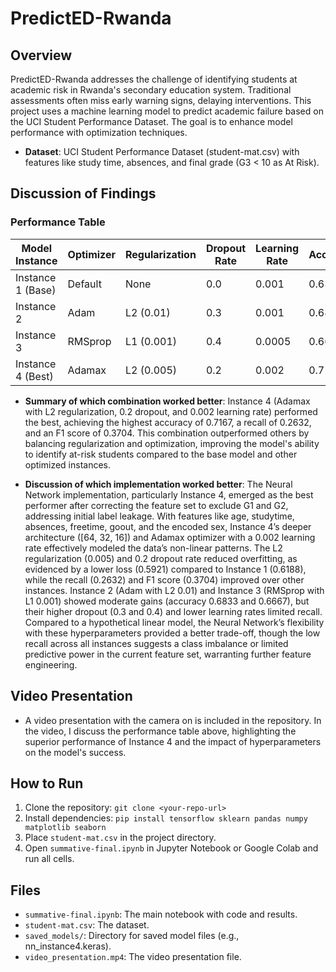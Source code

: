 # PredictED-Rwanda

## Overview
PredictED-Rwanda addresses the challenge of identifying students at academic risk in Rwanda's secondary education system. Traditional assessments often miss early warning signs, delaying interventions. This project uses a machine learning model to predict academic failure based on the UCI Student Performance Dataset. The goal is to enhance model performance with optimization techniques.

- **Dataset**: UCI Student Performance Dataset (student-mat.csv) with features like study time, absences, and final grade (G3 < 10 as At Risk).

## Discussion of Findings

### Performance Table
| Model Instance       | Optimizer    | Regularization | Dropout Rate | Learning Rate | Accuracy      | Precision     | Recall        | F1 Score     | ROC AUC       | Loss           |
|-----------------------|--------------|----------------|--------------|---------------|---------------|---------------|---------------|--------------|---------------|----------------|
| Instance 1 (Base)    | Default      | None           | 0.0          | 0.001         | 0.6333        | 0.2857        | 0.1053        | 0.1538       | 0.6483        | 0.6188         |
| Instance 2           | Adam         | L2 (0.01)      | 0.3          | 0.001         | 0.6833        | 0.5000        | 0.1053        | 0.1739       | 0.6714        | 0.5810         |
| Instance 3           | RMSprop      | L1 (0.001)     | 0.4          | 0.0005        | 0.6667        | 0.4000        | 0.1053        | 0.1667       | 0.6650        | 0.5870         |
| Instance 4 (Best)    | Adamax       | L2 (0.005)     | 0.2          | 0.002         | 0.7167        | 0.6250        | 0.2632        | 0.3704       | 0.6739        | 0.5921         |

- **Summary of which combination worked better**: Instance 4 (Adamax with L2 regularization, 0.2 dropout, and 0.002 learning rate) performed the best, achieving the highest accuracy of 0.7167, a recall of 0.2632, and an F1 score of 0.3704. This combination outperformed others by balancing regularization and optimization, improving the model's ability to identify at-risk students compared to the base model and other optimized instances.

- **Discussion of which implementation worked better**: The Neural Network implementation, particularly Instance 4, emerged as the best performer after correcting the feature set to exclude G1 and G2, addressing initial label leakage. With features like age, studytime, absences, freetime, goout, and the encoded sex, Instance 4’s deeper architecture ([64, 32, 16]) and Adamax optimizer with a 0.002 learning rate effectively modeled the data’s non-linear patterns. The L2 regularization (0.005) and 0.2 dropout rate reduced overfitting, as evidenced by a lower loss (0.5921) compared to Instance 1 (0.6188), while the recall (0.2632) and F1 score (0.3704) improved over other instances. Instance 2 (Adam with L2 0.01) and Instance 3 (RMSprop with L1 0.001) showed moderate gains (accuracy 0.6833 and 0.6667), but their higher dropout (0.3 and 0.4) and lower learning rates limited recall. Compared to a hypothetical linear model, the Neural Network’s flexibility with these hyperparameters provided a better trade-off, though the low recall across all instances suggests a class imbalance or limited predictive power in the current feature set, warranting further feature engineering.

## Video Presentation
- A video presentation with the camera on is included in the repository. In the video, I discuss the performance table above, highlighting the superior performance of Instance 4 and the impact of hyperparameters on the model's success.

## How to Run
1. Clone the repository: `git clone <your-repo-url>`
2. Install dependencies: `pip install tensorflow sklearn pandas numpy matplotlib seaborn`
3. Place `student-mat.csv` in the project directory.
4. Open `summative-final.ipynb` in Jupyter Notebook or Google Colab and run all cells.

## Files
- `summative-final.ipynb`: The main notebook with code and results.
- `student-mat.csv`: The dataset.
- `saved_models/`: Directory for saved model files (e.g., nn_instance4.keras).
- `video_presentation.mp4`: The video presentation file.
